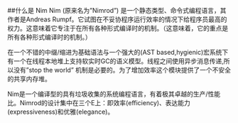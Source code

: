 ##什么是 Nim
Nim (原来名为”Nimrod”) 是一个静态类型、命令式编程语言，其作者是Andreas Rumpf。它试图在不妥协程序运行效率的情况下给程序员最高的权力。这意味着它专注于在所有各种形式编译时的机制。（这意味着，它的重点是所有各种形式编译时的机制。）

在一个不错的中缀/缩进为基础语法与一个强大的(AST based,hygienic)宏系统下有一个在线程本地堆上支持软实时GC的语义模型。线程之间使用异步消息传递,所以没有”stop the world” 机制是必要的。为了增加效率这个模块提供了一个不安全的共享内存堆。

Nim是一个编译型的具有垃圾收集的系统编程语言，有着极其卓越的生产/性能比。Nimrod的设计集中在三个E上：即效率(efficiency)、表达能力(expressiveness)和优雅(elegance)。
